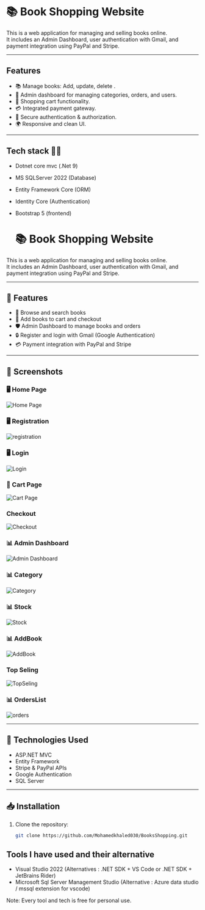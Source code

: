 
# 📚 Book Shopping Website

This is a web application for managing and selling books online.  
It includes an Admin Dashboard, user authentication with Gmail, and payment integration using PayPal and Stripe.

---

## Features
- 📚 Manage books: Add, update, delete .
- 👥 Admin dashboard for managing categories, orders, and users.
- 🛒 Shopping cart functionality.
- 💳 Integrated payment gateway.
- 🔐 Secure authentication & authorization.
- 🌍 Responsive and clean UI.

---

## Tech stack 🧑‍💻

   - Dotnet core mvc (.Net 9)
   - MS SQLServer 2022 (Database)
   - Entity Framework Core (ORM)
   - Identity Core (Authentication)
   - Bootstrap 5 (frontend)


     # 📚 Book Shopping Website

This is a web application for managing and selling books online.  
It includes an Admin Dashboard, user authentication with Gmail, and payment integration using PayPal and Stripe.

---

## 🚀 Features

- 📖 Browse and search books
- 🛒 Add books to cart and checkout
- 🛡️ Admin Dashboard to manage books and orders
- 🔒 Register and login with Gmail (Google Authentication)
- 💳 Payment integration with PayPal and Stripe

---

## 📸 Screenshots

### 🖥️ Home Page
![Home Page](screenshots/1.png)

### 🖥 Registration
![registration](screenshots/2.png)

### 🖥 Login
![Login](screenshots/3.png)

### 🛒 Cart Page
![Cart Page](screenshots/4.png)

###  Checkout
![Checkout](screenshots/5.jpg)

### 📊 Admin Dashboard
![Admin Dashboard](screenshots/6.png)

### 📊 Category
![Category](screenshots/7.png)

### 📊 Stock
![Stock](screenshots/8.png)

### 📊 AddBook
![AddBook](screenshots/9.png)

###  Top Seling
![TopSeling](screenshots/10.png)

### 📊 OrdersList
![orders](screenshots/11.png)

---


## 🔧 Technologies Used

- ASP.NET MVC
- Entity Framework
- Stripe & PayPal APIs
- Google Authentication
- SQL Server

---

## 📥 Installation

1. Clone the repository:
   ```bash
   git clone https://github.com/Mohamedkhaled030/BooksShopping.git


## Tools I have used and their alternative

- Visual Studio 2022 (Alternatives : .NET SDK + VS Code or .NET SDK + JetBrains Rider)
- Microsoft Sql Server Management Studio (Alternative : Azure data studio / mssql extension for vscode)

Note: Every tool and tech is free for personal use. 
